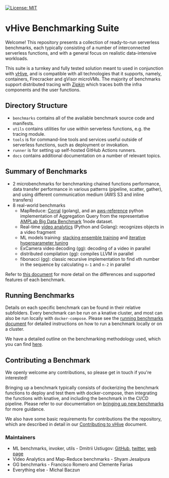 [![License: MIT](https://img.shields.io/badge/License-MIT-yellow.svg)](https://opensource.org/licenses/MIT)

# vHive Benchmarking Suite

Welcome! This repository presents a collection of ready-to-run serverless benchmarks, each 
typically consisting of a number of interconnected serverless functions, and with a general
focus on realistic data-intensive workloads.

This suite is a turnkey and fully tested solution meant to used in conjunction with 
[vHive](https://github.com/ease-lab/vhive), and is compatible with all technologies that it supports,
namely, containers, Firecracker and gVisor microVMs. The majority of benchmarks support distributed
tracing with [Zipkin](https://zipkin.io/) which traces both the infra components and the user 
functions.

## Directory Structure

- `benchmarks` contains all of the available benchmark source code and manifests. 
- `utils` contains utilities for use within serverless functions, e.g. the tracing module.
- `tools` is for command-line tools and services useful outside of serverless functions, such as 
   deployment or invokation.
- `runner` is for setting up self-hosted GitHub Actions runners.
- `docs` contains additional documentation on a number of relevant topics.

## Summary of Benchmarks
- 2 microbenchmarks for benchmarking chained functions performance, data transfer performance in 
various patterns (pipeline, scatter, gather), and using different communication medium (AWS S3 
and inline transfers)
- 8 real-world benchmarks
   - MapReduce: [Corral](/benchmarks/corral) (golang), and an [aws-reference](/benchmarks/map-reduce)
    python implementation of Aggregation Query from the representative 
    [AMPLab Big Data Benchmark](https://www.cs.cmu.edu/~pavlo/papers/benchmarks-sigmod09.pdf) 
   1node dataset.
   - Real-time [video analytics](/benchmarks/video-analytics) (Python and Golang): recognizes objects in a video fragment
   - ML models training: [stacking ensemble training](/benchmarks/stacking-training) and 
   [iterative hyperparameter tuning](/benchmarks/tuning-halving)
   - ExCamera video decoding (gg): decoding of a video in parallel
   - distributed compilation (gg): compiles LLVM in parallel
   - fibonacci (gg): classic recursive implementation to find `n`th number in the sequence by calculating `n-1` and `n-2` in parallel

Refer to [this document](/benchmarks/README.md) for more detail on the differences and supported features of each benchmark.

## Running Benchmarks

Details on each specific benchmark can be found in their relative subfolders. Every benchmark can 
be run on a knative cluster, and most can also be run locally with `docker-compose`. Please see the
[running benchmarks document](/docs/running_benchmarks.md) for detailed instructions on how to
run a benchmark locally or on a cluster.

We have a detailed outline on the benchmarking methodology used, which you can find [here](/docs/methodology.md).

## Contributing a Benchmark

We openly welcome any contributions, so please get in touch if you're interested!

Bringing up a benchmark typically consists of dockerizing the benchmark functions to deploy and
test them with docker-compose, then integrating the functions with knative, and including the
benchmark in the CI/CD pipeline. Please refer to our documentation on 
[bringing up new benchmarks](/docs/adding_benchmarks.md)
for more guidance.

We also have some basic requirements for contributions the the repository, which are described
in detail in our 
[Contributing to vHive](/docs/contributing_to_vhive.md)
document.

### Maintainers

- ML benchmarks, invoker, utils - Dmitrii Ustiugov: [GitHub](https://github.com/ustiugov),
[twitter](https://twitter.com/DmitriiUstiugov), [web page](http://homepages.inf.ed.ac.uk/s1373190/)
- Video Analytics and Map-Reduce benchmarks - Shyam Jesalpura
- GG benchmarks - Francisco Romero and Clemente Farias
- Everything else - Michal Baczun